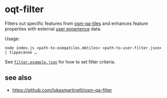 # oqt-filter

Filters out specific features from [osm-qa-tiles](http://osmlab.github.io/osm-qa-tiles/) and enhances feature properties with external [user experience](https://github.com/tyrasd/oqt-user-experience) data.

Usage:

    node index.js <path-to-osmqatiles.mbtiles> <path-to-user-filter.json> | tippecanoe …

See [`filter.example.json`](blob/master/filter.example.json) for how to set filter criteria.

## see also

* https://github.com/lukasmartinelli/osm-qa-filter
